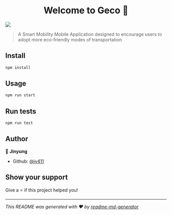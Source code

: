 <h1 align="center">Welcome to Geco 👋</h1>
<p>
  <img src="https://img.shields.io/badge/version-0.0.2-blue.svg?cacheSeconds=2592000" />
</p>

> A Smart Mobility Mobile Application designed to encourage users to adopt more eco-friendly modes of transportation 

## Install

```sh
npm install
```

## Usage

```sh
npm run start
```

## Run tests

```sh
npm run test
```

## Author

👤 **Jinyung**

* Github: [@jy411](https://github.com/jy411)

## Show your support

Give a ⭐️ if this project helped you!

***
_This README was generated with ❤️ by [readme-md-generator](https://github.com/kefranabg/readme-md-generator)_